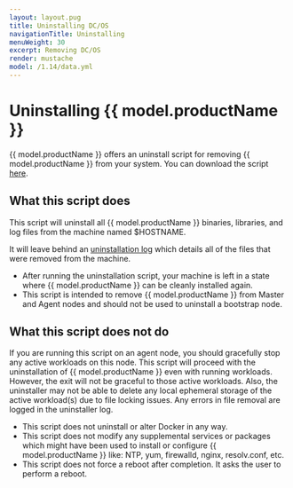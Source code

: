 ```yaml
---
layout: layout.pug
title: Uninstalling DC/OS
navigationTitle: Uninstalling
menuWeight: 30
excerpt: Removing DC/OS
render: mustache
model: /1.14/data.yml
---
```


# Uninstalling {{ model.productName }} 

{{ model.productName }} offers an uninstall script for removing {{ model.productName }} from your system. You can download the script [here](http://downloads.mesosphere.com/dcos-uninstall/uninstall.sh).

## What this script does
This script will uninstall all {{ model.productName }} binaries, libraries, and log files from the machine named $HOSTNAME.

It will leave behind an [uninstallation log](/var/log/dcos.uninstall.log) which details all of the files that were removed from the machine. 

- After running the uninstallation script, your machine is left in a state where {{ model.productName }} can be cleanly installed again.
- This script is intended to remove {{ model.productName }} from Master and Agent nodes and should not be used to uninstall a bootstrap node.

## What this script does not do

If you are running this script on an agent node, you should gracefully stop any active workloads on this node. This script will proceed with the uninstallation of {{ model.productName }} even with running workloads. However, the exit will not be graceful to those active workloads. Also, the uninstaller may not be able to delete any local ephemeral storage of the active workload(s) due to file locking issues. Any errors in file removal are logged in the uninstaller log.

- This script does not uninstall or alter Docker in any way.
- This script does not modify any supplemental services or packages which might have been used to install or configure {{ model.productName }} like: NTP, yum, firewalld, nginx, resolv.conf, etc.
- This script does not force a reboot after completion. It asks the user to perform a reboot.
